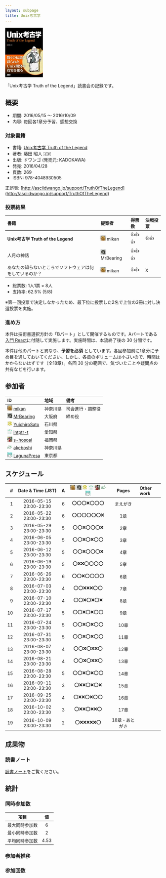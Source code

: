 ```yaml
---
layout: subpage
title: Unix考古学
---
```


[![Unix考古学](/images/cover-unix.jpg)](http://www.amazon.co.jp/dp/4048930508/)

「Unix考古学 Truth of the Legend」読書会の記録です。

## 概要

* 期間: 2016/05/15 ～ 2016/10/09
* 内容: 毎回各1章分予習、感想交換

### 対象書籍

* 書籍: [Unix考古学 Truth of the Legend](http://www.amazon.co.jp/dp/4048930508/)
* 著者: 藤田 昭人 :jp:
* 出版: ドワンゴ (発売元: KADOKAWA)
* 発売: 2016/04/28
* 頁数: 269
* ISBN: 978-4048930505

正誤表: [http://asciidwango.jp/support/TruthOfTheLegend](http://asciidwango.jp/support/TruthOfTheLegend)

### 投票結果

| 書籍                                                     | 提案者                                        | 得票数     |決戦投票|
|:---------------------------------------------------------|:----------------------------------------------|:-----------|:-------|
| **Unix考古学 Truth of the Legend**                       | ![](/images/users/mikan_16.png) mikan         |:+1::+1::+1:|:+1::+1:|
| 人月の神話                                               | ![](/images/users/MrBearing_16.png) MrBearing |:+1::+1::+1:|        |
| あなたの知らないところでソフトウェアは何をしているのか？ | ![](/images/users/mikan_16.png) mikan         |:+1::+1:    | X      |

* 総票数: 1人1票 × 8人
* 支持率: 62.5% (5/8)

※第一回投票で決定しなかったため、最下位に投票した2名で上位の2冊に対し決選投票を実施。

### 進め方

本件は技術書選択方針の「Bパート」として開催するものです。Aパートである[入門 React](../5-react)に付随して実施します。実施時間は、本流終了後の 30 分間です。

本件は他のパートと異なり、**予習を必須** としています。各回参加前に1章分に予め目を通しておいてください。しかし、各章のボリュームは小さいので、時間はかからないはずです（全18章）。各回 30 分の範囲で、気づいたことや疑問点の共有などを行います。

## 参加者

| ID                                                                                     | 地域     | 備考             |
|:---------------------------------------------------------------------------------------|:---------|:-----------------|
| ![](/images/users/mikan_16.png) [mikan](https://github.com/mikan)                      | 神奈川県 | 司会進行・調整役 |
| ![](/images/users/MrBearing_16.png) [MrBearing](https://github.com/MrBearing)          | 大阪府   | 締め役           |
| ![](/images/users/YuichiroSato_16.png) [YuichiroSato](https://github.com/YuichiroSato) | 石川県   |                  |
| ![](/images/users/intptr-t_16.png) [intptr-t](https://github.com/intptr-t)             | 愛知県   | 　               |
| ![](/images/users/s-hosoai_16.png) [s-hosoai](https://github.com/s-hosoai)             | 福岡県   |                  |
| ![](/images/users/akeboshi_16.png) [akeboshi](https://github.com/akeboshi)             | 神奈川県 |                  |
| ![](/images/users/LagunaPresa_16.png) [LagunaPresa](https://github.com/LagunaPresa)    | 東京都   | 　               |

## スケジュール

| # | Date & Time (JST) | A | ![](/images/users/mikan_16.png) ![](/images/users/MrBearing_16.png) ![](/images/users/YuichiroSato_16.png) ![](/images/users/intptr-t_16.png) ![](/images/users/s-hosoai_16.png) ![](/images/users/akeboshi_16.png) ![](/images/users/LagunaPresa_16.png) | Pages | Other work |
|---:|:----------------------:|:-:|:---------------------:|:-----------:|:-----------------------|
|  1 | 2016-05-15 23:00-23:30 | 6 | :o::o::o::x::o::o::o: |  まえがき     |                        |
|  2 | 2016-05-22 23:00-23:30 | 6 | :o::o::o::o::o::o::x: |  1章        |                        |
|  3 | 2016-05-29 23:00-23:30 | 5 | :o::o::x::o::o::o::x: |  2章        |                        |
|  4 | 2016-06-05 23:00-23:30 | 5 | :o::o::x::o::x::o::o: |  3章        |                        |
|  5 | 2016-06-12 23:00-23:30 | 5 | :o::o::x::o::o::o::x: |  4章        |                        |
|  6 | 2016-06-19 23:00-23:30 | 5 | :o::x::x::o::o::o::o: |  5章        |                        |
|  7 | 2016-06-26 23:00-23:30 | 6 | :o::o::x::o::o::o::o: |  6章        |                        |
|  8 | 2016-07-03 23:00-23:30 | 4 | :o::o::x::x::x::o::o: |  7章        |                        |
|  9 | 2016-07-10 23:00-23:30 | 4 | :o::o::x::o::x::o::x: |  8章        |                        |
| 10 | 2016-07-17 23:00-23:30 | 5 | :o::o::x::o::x::o::o: |  9章        |                        |
| 11 | 2016-07-24 23:00-23:30 | 5 | :o::o::x::o::x::o::o: |  10章       |                        |
| 12 | 2016-07-31 23:00-23:30 | 5 | :o::o::x::o::x::o::o: |  11章       |                        |
| 13 | 2016-08-07 23:00-23:30 | 4 | :o::o::x::o::x::x::o: |  12章       |                        |
| 14 | 2016-08-21 23:00-23:30 | 4 | :o::o::x::o::x::x::o: |  13章       |                        |
| 15 | 2016-08-28 23:00-23:30 | 5 | :o::o::x::o::x::o::o: |  14章       |                        |
| 16 | 2016-09-11 23:00-23:30 | 3 | :o::x::x::o::x::o::x: |  15章       |                        |
| 17 | 2016-09-25 23:00-23:30 | 4 | :o::x::x::o::x::o::o: |  16章       |                        |
| 18 | 2016-10-02 23:00-23:30 | 3 | :o::x::x::o::x::x::o: |  17章       |                        |
| 19 | 2016-10-09 23:00-23:30 | 2 | :o::x::x::x::x::x::o: |  18章・あとがき |                        |

## 成果物

### 読書ノート

[読書ノート](/note/6-unix)をご覧ください。

## 統計

### 同時参加数

| 項目 | 値 |
|:----:|:--:|
| 最大同時参加数 | 6 |
| 最小同時参加数 | 2 |
| 平均同時参加数 | 4.53 |

### 参加者推移

<canvas id="attendeesChart" width="400" height="200"></canvas>
<script>
var ctx = document.getElementById("attendeesChart").getContext('2d');
var myChart = new Chart(ctx, {
  type: 'line',
  data: {
    labels: Array.apply(1, Array(19)).map(function(_, b) { return b + 1; }),
    datasets: [{
      label: '参加者数',
      data: [6,6,5,5,5,5,6,4,4,5,5,5,4,4,5,3,4,3,2],
      backgroundColor: colors
    }]
  },
  options: lineChartOptions
});
</script>

### 参加回数

<canvas id="rankingChart" width="400" height="200"></canvas>
<script>
var ctx = document.getElementById("rankingChart").getContext('2d');
var myChart = new Chart(ctx, {
  type: 'horizontalBar',
  data: {
    labels: ["mikan", "intptr-t", "akeboshi", "MrBearing", "LagunaPresa", "s-hosoai", "YuichiroSato"],
    datasets: [{
      label: '参加回数',
      data: [19, 16, 15, 14, 14, 6, 2],
      backgroundColor: colors
    }]
  },
  options: horizontalBarChartOptions
});
</script>
